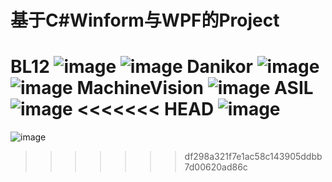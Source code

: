 # 基于C#Winform与WPF的Project
BL12
![image](https://github.com/user-attachments/assets/4e7704f1-1393-4acd-bf58-d4ff08e40dff)
![image](https://github.com/user-attachments/assets/2da0d189-f04c-4859-b9f2-9c7e9f655292)
Danikor
![image](https://github.com/user-attachments/assets/74133c0b-10cb-4680-91cd-edee1521b3b8)
![image](https://github.com/user-attachments/assets/ac4581d9-7c53-44c5-9f7c-189313e35873)
MachineVision
![image](https://github.com/user-attachments/assets/7122049e-c101-44ca-b635-704c18238797)
ASIL
![image](https://github.com/user-attachments/assets/32235c5f-cd67-475a-93ca-6d8c9a43f3c2)
<<<<<<< HEAD
![image](https://github.com/user-attachments/assets/10c4478f-dd7d-44e4-819d-45a6d413834b)
=======
![image](https://github.com/user-attachments/assets/10c4478f-dd7d-44e4-819d-45a6d413834b)
>>>>>>> df298a321f7e1ac58c143905ddbb7d00620ad86c

